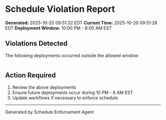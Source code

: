# Schedule Violation Report

**Generated:** 2025-10-20 09:51:32 EDT
**Current Time:** 2025-10-20 09:51:28 EDT
**Deployment Window:** 10:00 PM - 8:00 AM EST

## Violations Detected

The following deployments occurred outside the allowed window:

```

```

## Action Required

1. Review the above deployments
2. Ensure future deployments occur during 10 PM - 8 AM EST
3. Update workflows if necessary to enforce schedule

---

Generated by Schedule Enforcement Agent
